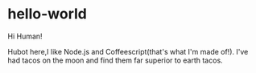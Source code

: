 # hello-world

Hi Human!

Hubot here,I like Node.js and Coffeescript(that's what I'm made of!).
I've had tacos on the moon and find them far superior to earth tacos.
